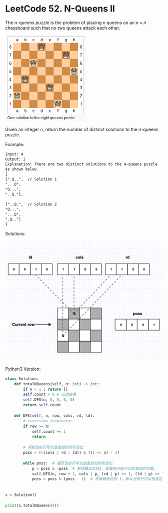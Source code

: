 # LeetCode 52. N-Queens II

The $n$-queens puzzle is the problem of placing $n$ queens on an $n \times n$ chessboard such that no two queens attack each other.

![8-queens](data/8-queens.png)

Given an integer $n$, return the number of distinct solutions to the $n$-queens puzzle.

Example:

    Input: 4
    Output: 2
    Explanation: There are two distinct solutions to the 4-queens puzzle as shown below.
    [
    [".Q..",  // Solution 1
    "...Q",
    "Q...",
    "..Q."],

    ["..Q.",  // Solution 2
    "Q...",
    "...Q",
    ".Q.."]
    ]

Solutions:

![n-queens-bits.png](data/n-queens-bits.png)

Python3 Version:

```python
class Solution:
    def totalNQueens(self, n: int) -> int:
        if n < 1 : return []
        self.count = 0 # 记录结果
        self.DFS(n, 0, 0, 0, 0)
        return self.count

    def DFS(self, n, row, cols, rd, ld):
        # recursion terminator
        if row >= n:
            self.count += 1
            return

        # 得到当前行可以放皇后的所有空位
        poss = (~(cols | rd | ld)) & ((1 << n) - 1)

        while poss:  # 遍历当前行可以放皇后的所有空位
            p = poss & -poss  # 取得最低位的1，即最右开始可以放皇后的位置。
            self.DFS(n, row + 1, cols | p, (rd | p) << 1, (ld | p) >> 1)  # 当前位置放置皇后后，查看下一行哪些位置可以放皇后，递推到最后一行。
            poss = poss & (poss - 1)  # 去掉最低位的 1，即从当前行可以放皇后的所有空位除去已经验证的位置 p 后，继续循环其他位置。


s = Solution()

print(s.totalNQueens(4))

```